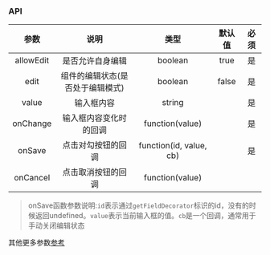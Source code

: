 ### API

|   参数    |               说明               |          类型           | 默认值 | 必须  |
| :-------: | :------------------------------: | :---------------------: | :----: | :---: |
| allowEdit |         是否允许自身编辑         |         boolean         |  true  |  是   |
|   edit    | 组件的编辑状态(是否处于编辑模式) |         boolean         | false  |  是   |
|   value   |            输入框内容            |         string          |        |  是   |
| onChange  |      输入框内容变化时的回调      |     function(value)     |        |  是   |
|  onSave   |        点击对勾按钮的回调        | function(id, value, cb) |        |  是   |
| onCancel  |        点击取消按钮的回调        |     function(value)     |        |       |

> onSave函数参数说明:`id`表示通过`getFieldDecorator`标识的id，没有的时候返回undefined。`value`表示当前输入框的值。`cb`是一个回调，通常用于手动关闭编辑状态

其他更多参数[参考](https://ant-design.gitee.io/components/input-cn/)